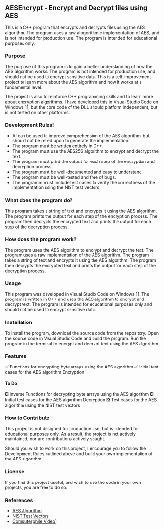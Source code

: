 ﻿## AESEncrypt - Encrypt and Decrypt files using AES

This is a C++ program that encrypts and decrypts files using the AES algorithm. The program uses a raw alogorithmic implementation of AES, and is not intended for production use. The program is intended for educational purposes only.

### Purpose

The purpose of this program is to gain a better understanding of how the AES algorithm works. The program is not intended for production use, and should not be used to encrypt sensitive data. This is a self-improvement project to learn more about the AES algorithm and how it works at a fundamental level.

The project is also to reinforce C++ programming skills and to learn more about encryption algorithms. I have developed this in Visual Studio Code on Windows 11, but the core code of the DLL should platform independent, but is not tested on other platforms.

### Development Rules!

- AI can be used to improve comprehension of the AES algorithm, but should not be relied upon to generate the implementation.
- The program must be written entirely in C++.
- The program must use the AES256 algorithm to encrypt and decrypt the text.
- The program must print the output for each step of the encryption and decryption process.
- The program must be well-documented and easy to understand.
- The program must be well-tested and free of bugs.
- The programm must include test cases to verify the correctness of the implementation using the NIST test vectors.

### What does the program do?

This program takes a string of text and encrypts it using the AES algorithm. The program prints the output for each step of the encryption process. The program then decrypts the encrypted text and prints the output for each step of the decryption process.

### How does the program work?

The program uses the AES algorithm to encrypt and decrypt the text. The program uses a raw implementation of the AES algorithm. The program takes a string of text and encrypts it using the AES algorithm. The program then decrypts the encrypted text and prints the output for each step of the decryption process.

### Usage

This program was developed in Visual Studio Code on Windows 11. The program is written in C++ and uses the AES algorithm to encrypt and decrypt text. The program is intended for educational purposes only and should not be used to encrypt sensitive data.

### Installation

To install the program, download the source code from the repository. Open the source code in Visual Studio Code and build the program. Run the program in the terminal to encrypt and decrypt text using the AES algorithm.

### Features

✅ Functions for encrypting byte arrays using the AES algorithm
✅ Initial test cases for the AES algorithm Encryption

#### To Do
❎ Inverse Functions for decrypting byte arrays using the AES algorithm
❎ Initial test cases for the AES algorithm Decryption
❎ Test cases for the AES algorithm using the NIST test vectors

### How to Contribute

This project is not designed for production use, but is intended for educational purposes only. 
As a result, the project is not actively maintained, nor are contributions actively sought.

Should you wish to work on this project, I encourage you to follow the Development Rules outlined above and build your own implementation of the AES algorithm.

### License

If you find this project useful, and wish to use the code in your own projects, you are free to do so.



### References

- [AES Algorithm](https://nvlpubs.nist.gov/nistpubs/FIPS/NIST.FIPS.197-upd1.pdf)
- [NIST Test Vectors](https://csrc.nist.gov/CSRC/media/Projects/Cryptographic-Algorithm-Validation-Program/documents/aes/aesavs.pdf)
- [Computerphile Video](https://www.youtube.com/watch?v=O4xNJsjtN6E)]
